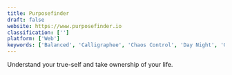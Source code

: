 ```yaml
---
title: Purposefinder
draft: false 
website: https://www.purposefinder.io
classification: ['']
platform: ['Web']
keywords: ['Balanced', 'Calligraphee', 'Chaos Control', 'Day Night', 'Gyroscope', 'HabitBull', 'Level', 'LifeRPG', 'Make Yourself Great Again', 'Momentum', 'My Year Printed', 'Perspective', 'Productivity', 'Progress Bar OSX', 'Progress Dashboard', 'Stigma', 'Ten Years Ago', 'True North', 'goalmap']
---
```

Understand your true-self and take ownership of your life.
